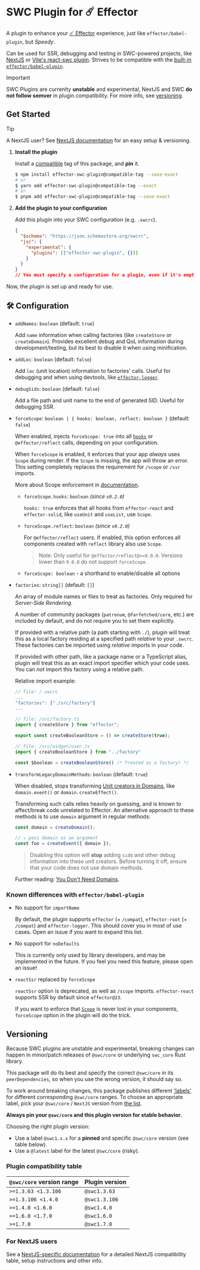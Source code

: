 # SWC Plugin for ☄️ Effector

A plugin to enhance your [☄️ Effector](https://effector.dev) experience, just like `effector/babel-plugin`, but _Speedy_.

Can be used for SSR, debugging and testing in SWC-powered projects, like [NextJS](https://nextjs.org) or [Vite's react-swc plugin](https://github.com/vitejs/vite-plugin-react-swc). Strives to be compatible with the [built-in `effector/babel-plugin`](https://effector.dev/en/api/effector/babel-plugin/).

> [!IMPORTANT]
> SWC Plugins are currenlty **unstable** and experimental, NextJS and SWC **do not follow semver** in plugin compatibility. For more info, see [versioning](#Versioning).

## Get Started

> [!TIP]
> A NextJS user? See [NextJS documentation](https://github.com/kireevmp/effector-swc-plugin/blob/master/NEXTJS.md) for an easy setup & versioning.

1. **Install the plugin**

   Install a [compatible](#Versioning) tag of this package, and **pin** it.

   ```bash
   $ npm install effector-swc-plugin@compatible-tag --save-exact
   # or
   $ yarn add effector-swc-plugin@compatible-tag --exact
   # or
   $ pnpm add effector-swc-plugin@compatible-tag --save-exact
   ```

1. **Add the plugin to your configuration**

   Add this plugin into your SWC configuration (e.g. `.swcrc`).

   ```json
   {
     "$schema": "https://json.schemastore.org/swcrc",
     "jsc": {
       "experimental": {
         "plugins": [["effector-swc-plugin", {}]]
       }
     }
   }
   // You must specify a configuration for a plugin, even if it's empty
   ```

Now, the plugin is set up and ready for use.

## 🛠️ Configuration

- `addNames`: `boolean` (default: `true`)

  Add `name` information when calling factories (like `createStore` or `createDomain`).
  Provides excellent debug and QoL information during development/testing, but its best to disable it when using minification.

- `addLoc`: `boolean` (default: `false`)

  Add `loc` (unit location) information to factories' calls. Useful for debugging and when using devtools, like [`effector-logger`](https://github.com/effector/logger).

- `debugSids`: `boolean` (default: `false`)

  Add a file path and unit name to the end of generated SID. Useful for debugging SSR.

- `forceScope`: `boolean | { hooks: boolean, reflect: boolean }` (default: `false`)

  When enabled, injects `forceScope: true` into all [`hooks`](https://effector.dev/en/api/effector-react/#hooks) or `@effector/reflect` calls, depending on your configuration.

  When `forceScope` is enabled, it enforces that your app _always_ uses `Scope` during render. If the `Scope` is missing, the app will throw an error. This setting completely replaces the requirement for `/scope` or `/ssr` imports.

  More about Scope enforcement in [documentation](https://effector.dev/en/api/effector-react/module/scope/#scope-enforcement).

  - `forceScope.hooks`: `boolean` _(since `v0.2.0`)_

    `hooks: true` enforces that all hooks from `effector-react` and `effector-solid`, like `useUnit` and `useList`, use `Scope`.

  - `forceScope.reflect`: `boolean` _(since `v0.2.0`)_

    For `@effector/reflect` users. If enabled, this option enforces all components created with `reflect` library also use `Scope`.

    > Note: Only useful for `@effector/reflect@>=9.0.0`. Versions lower than `9.0.0` do not support `forceScope`.

  - `forceScope: boolean` - a shorthand to enable/disable all options

- `factories`: `string[]` (default: `[]`)

  An array of module names or files to treat as factories. Only required for _Server-Side Rendering_.

  A number of community packages (`patronum`, `@farfetched/core`, etc.) are included by default, and do not require you to set them explicitly.

  If provided with a relative path (a path starting with `./`), plugin will treat this as a local factory residing at a specified path _relative_ to your `.swcrc`. These factories can be imported using _relative_ imports in your code.

  If provided with other path, like a package name or a TypeScript alias, plugin will treat this as an exact import specifier which your code uses. You can _not_ import this factory using a relative path.

  Relative import example:

  ```js
  // file: /.swcrc
  ...
  "factories": ["./src/factory"]
  ...

  // file: /src/factory.ts
  import { createStore } from "effector";

  export const createBooleanStore = () => createStore(true);

  // file: /src/widget/user.ts
  import { createBooleanStore } from "../factory"

  const $boolean = createBooleanStore() /* Treated as a factory! */
  ```

- `transformLegacyDomainMethods`: `boolean` (default: `true`)

  When disabled, stops transforming [Unit creators in Domains](https://effector.dev/en/api/effector/domain/#unit-creators), like `domain.event()` or `domain.createEffect()`.

  Transforming such calls relies heavily on guessing, and is known to affect/break code unrelated to Effector.
  An alternative approach to these methods is to use `domain` argument in regular methods:

  ```ts
  const domain = createDomain();

  // ↓ pass domain as an argument
  const foo = createEvent({ domain });
  ```

  > Disabling this option will **stop** adding `sid`s and other debug information into these unit creators. Before turning it off, ensure that your code does not use domain methods.

  Further reading: [You Don't Need Domains](https://withease.pages.dev/magazine/no_domains.html).

### Known differences with `effector/babel-plugin`

- No support for `importName`

  By default, the plugin supports `effector` (+ `/compat`), `effector-root` (+ `/compat`) and `effector-logger`.
  This should cover you in most of use cases. Open an issue if you want to expand this list.

- No support for `noDefaults`

  This is currently only used by library developers, and may be implemented in the future.
  If you feel you need this feature, please open an issue!

- `reactSsr` replaced by `forceScope`

  `reactSsr` option is deprecated, as well as `/scope` imports. `effector-react` supports SSR by default since `effector@23`.

  If you want to enforce that [`Scope`](https://effector.dev/en/api/effector/Scope) is never lost in your components, `forceScope` option in the plugin will do the trick.

## Versioning

Because SWC plugins are unstable and experimental, breaking changes can happen in minor/patch releases of `@swc/core` or underlying `swc_core` Rust library.

This package will do its best and specify the correct `@swc/core` in its `peerDependencies`, so when you use the wrong version, it should say so.

To work around breaking changes, this package publishes different ['labels'](https://semver.org/#spec-item-9) for different corresponding `@swc/core` ranges. To choose an appropriate label, pick your `@swc/core` / `NextJS` version from [the list](https://www.npmjs.com/package/effector-swc-plugin?activeTab=versions).

**Always pin your `@swc/core` and this plugin version for stable behavior.**

Choosing the right plugin version:

- Use a label `@swc1.x.x` for a **pinned** and specific `@swc/core` version (see table below).
- Use a `@latest` label for the latest `@swc/core` (risky).

### Plugin compatibility table

| `@swc/core` version range | Plugin version |
| ------------------------- | -------------- |
| `>=1.3.63 <1.3.106`       | `@swc1.3.63`   |
| `>=1.3.106 <1.4.0`        | `@swc1.3.106`  |
| `>=1.4.0 <1.6.0`          | `@swc1.4.0`    |
| `>=1.6.0 <1.7.0`          | `@swc1.6.0`    |
| `>=1.7.0`                 | `@swc1.7.0`    |

### For NextJS users

See a [NextJS-specific documentation](https://github.com/kireevmp/effector-swc-plugin/blob/master/NEXTJS.md#Plugin-Compatibility) for a detailed NextJS compatibility table, setup instructions and other info.
